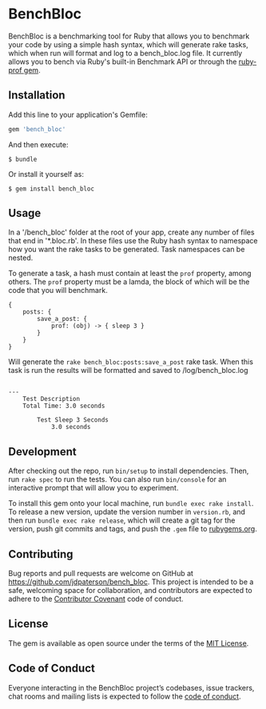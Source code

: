# BenchBloc

BenchBloc is a benchmarking tool for Ruby that allows you to benchmark your code by using a simple hash syntax, which will generate rake tasks, which when run will format and log to a bench_bloc.log file. It currently allows you to bench via Ruby's built-in Benchmark API or through the [ruby-prof gem](https://github.com/ruby-prof/ruby-prof).

## Installation

Add this line to your application's Gemfile:

```ruby
gem 'bench_bloc'
```

And then execute:

    $ bundle

Or install it yourself as:

    $ gem install bench_bloc

## Usage

In a '/bench_bloc' folder at the root of your app, create any number of files that end in '\*.bloc.rb'.
In these files use the Ruby hash syntax to namespace how you want the rake tasks to be generated. Task namespaces can be nested.

To generate a task, a hash must contain at least the `prof` property, among others. The `prof` property must be a lamda, the block of which will be the code that you will benchmark.

```
{
    posts: {
        save_a_post: {
            prof: (obj) -> { sleep 3 }
        }
    }
}
```

Will generate the `rake bench_bloc:posts:save_a_post` rake task.
When this task is run the results will be formatted and saved to /log/bench_bloc.log

```

---
	Test Description
	Total Time: 3.0 seconds

		Test Sleep 3 Seconds
			3.0 seconds
```

## Development

After checking out the repo, run `bin/setup` to install dependencies. Then, run `rake spec` to run the tests. You can also run `bin/console` for an interactive prompt that will allow you to experiment.

To install this gem onto your local machine, run `bundle exec rake install`. To release a new version, update the version number in `version.rb`, and then run `bundle exec rake release`, which will create a git tag for the version, push git commits and tags, and push the `.gem` file to [rubygems.org](https://rubygems.org).

## Contributing

Bug reports and pull requests are welcome on GitHub at https://github.com/jdpaterson/bench_bloc. This project is intended to be a safe, welcoming space for collaboration, and contributors are expected to adhere to the [Contributor Covenant](http://contributor-covenant.org) code of conduct.

## License

The gem is available as open source under the terms of the [MIT License](https://opensource.org/licenses/MIT).

## Code of Conduct

Everyone interacting in the BenchBloc project’s codebases, issue trackers, chat rooms and mailing lists is expected to follow the [code of conduct](https://github.com/jdpaterson/bench_bloc/blob/master/CODE_OF_CONDUCT.md).
